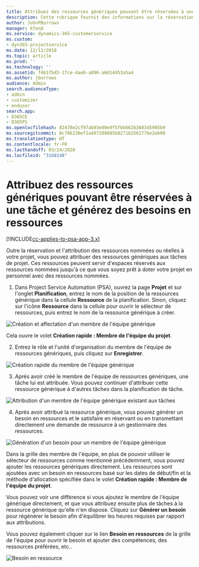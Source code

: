 ```yaml
---
title: Attribuez des ressources génériques pouvant être réservées à une tâche et à une équipe de projet
description: Cette rubrique fournit des informations sur la réservation de ressources génériques dans les tâches et les équipes de projet.
author: JohnPBurrows
manager: kfend
ms.service: dynamics-365-customerservice
ms.custom:
- dyn365-projectservice
ms.date: 12/11/2018
ms.topic: article
ms.prod: ''
ms.technology: ''
ms.assetid: f461fbd3-1fce-4aeb-a896-a6d14453a5a4
ms.author: jburrows
audience: Admin
search.audienceType:
- admin
- customizer
- enduser
search.app:
- D365CE
- D365PS
ms.openlocfilehash: 82478e2cf97ab03e80e9f5fbb662b3603d5905b9
ms.sourcegitcommit: 8c786230ef2a497280885b827162561776e2eb00
ms.translationtype: HT
ms.contentlocale: fr-FR
ms.lasthandoff: 03/24/2020
ms.locfileid: "3168148"
---
```

# <a name="assign-generic-bookable-resources-to-a-task-and-generate-resource-requirements"></a>Attribuez des ressources génériques pouvant être réservées à une tâche et générez des besoins en ressources 

[!INCLUDE[cc-applies-to-psa-app-3.x](../includes/cc-applies-to-psa-app-3x.md)]

Outre la réservation et l'attribution des ressources nommées ou réelles à votre projet, vous pouvez attribuer des ressources génériques aux tâches de projet. Ces ressources peuvent servir d'espaces réservés aux ressources nommées jusqu'à ce que vous soyez prêt à doter votre projet en personnel avec des ressources nommées. 

1. Dans Project Service Automation (PSA), ouvrez la page **Projet** et sur l'onglet **Planification**, entrez le nom de la position de la ressources générique dans la cellule **Ressource** de la planification. Sinon, cliquez sur l'icône **Ressource** dans la cellule pour ouvrir le sélecteur de ressources, puis entrez le nom de la ressource générique à créer.

![Création et affectation d'un membre de l'équipe générique](media/RM-how-to-9.png)

Cela ouvre le volet **Création rapide : Membre de l'équipe du projet**. 

2. Entrez le rôle et l'unité d'organisation du membre de l'équipe de ressources génériques, puis cliquez sur **Enregistrer**.

![Création rapide du membre de l'équipe générique](media/RM-how-to-10.png)

3. Après avoir créé le membre de l'équipe de ressources génériques, une tâche lui est attribuée. Vous pouvez continuer d'attribuer cette ressource générique à d'autres tâches dans la planification de tâche.

![Attribution d'un membre de l'équipe générique existant aux tâches](media/RM-how-to-11.png)

4. Après avoir attribué la ressource générique, vous pouvez générer un besoin en ressources et le satisfaire en réservant ou en transmettant directement une demande de ressource à un gestionnaire des ressources.

![Génération d'un besoin pour un membre de l'équipe générique](media/RM-how-to-12.png)

Dans la grille des membre de l'équipe, en plus de pouvoir utiliser le sélecteur de ressources comme mentionné précédemment, vous pouvez ajouter les ressources génériques directement. Les ressources sont ajoutées avec un besoin en ressources basé sur les dates de début/fin et la méthode d'allocation spécifiée dans le volet **Création rapide : Membre de l'équipe du projet**.

Vous pouvez voir une différence si vous ajoutez le membre de l'équipe générique directement, et que vous attribuez ensuite plus de tâches à la ressource générique qu'elle n'en dispose. Cliquez sur **Générer un besoin** pour régénérer le besoin afin d'équilibrer les heures requises par rapport aux attributions.

Vous pouvez également cliquer sur le lien **Besoin en ressources** de la grille de l'équipe pour ouvrir le besoin et ajouter des compétences, des ressources préférées, etc..

![Besoin en ressource](media/RM-how-to-13.png)

